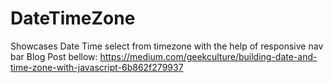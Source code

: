 # DateTimeZone
Showcases Date Time select from timezone with the help of responsive nav bar
Blog Post bellow:
https://medium.com/geekculture/building-date-and-time-zone-with-javascript-6b862f279937
